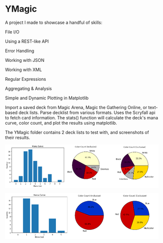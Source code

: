 # YMagic

A project I made to showcase a handful of skills:

File I/O

Using a REST-like API

Error Handling

Working with JSON

Working with XML

Regular Expressions

Aggregating & Analysis

Simple and Dynamic Plotting in Matplotlib

Import a saved deck from Magic Arena, Magic the Gathering Online, or text-based deck lists. Parse decklist from various formats. Uses the Scryfall api to fetch card information. The stats() function will calculate the deck's mana curve, color count, and plot the results using matplotlib.


The YMagic folder contains 2 deck lists to test with, and screenshots of their results.

![](https://github.com/jonesnoah19/YMagic/blob/main/YMagic/Fig_1.png)

![](https://github.com/jonesnoah19/YMagic/blob/main/YMagic/Fig_2.png)
